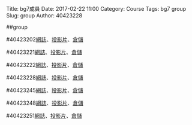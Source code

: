 Title: bg7成員
Date: 2017-02-22 11:00
Category: Course
Tags: bg7 group
Slug: group
Author: 40423228

##group

<!-- PELICAN_END_SUMMARY -->

#40423202<a href="https://40423202.github.io/2017springcd_hw/blog/">網誌</a>、<a href="https://40423202.github.io/2017springcd_hw/#/">投影片</a>、<a href="https://github.com/40423202/2017springcd_hw">倉儲</a>

#40423221<a href="https://40423221.github.io/2017springcd_hw/blog/">網誌</a>、<a href="https://40423221.github.io/2017springcd_hw/#/">投影片</a>、<a href="https://github.com/40423221/2017springcd_hw">倉儲</a>

#40423222<a href="https://40423222.github.io/2017springcd_hw/blog/">網誌</a>、<a href="https://40423222.github.io/2017springcd_hw/#/">投影片</a>、<a href="https://github.com/40423222/2017springcd_hw">倉儲</a>

#40423228<a href="https://40423228.github.io/2017springcd_hw/blog/">網誌</a>、<a href="https://40423228.github.io/2017springcd_hw/#/">投影片</a>、<a href="https://github.com/40423228/2017springcd_hw">倉儲</a>

#40423245<a href="https://40423245.github.io/2017springcd_hw/blog/">網誌</a>、<a href="https://40423245.github.io/2017springcd_hw/#/">投影片</a>、<a href="https://github.com/40423245/2017springcd_hw">倉儲</a>

#40423248<a href="https://40423248.github.io/2017springcd_hw/blog/">網誌</a>、<a href="https://40423248.github.io/2017springcd_hw/#/">投影片</a>、<a href="https://github.com/40423248/2017springcd_hw">倉儲</a>

#40423251<a href="https://40423251.github.io/2017springcd_hw/blog/">網誌</a>、<a href="https://40423251.github.io/2017springcd_hw/#/">投影片</a>、<a href="https://github.com/40423251/2017springcd_hw">倉儲</a>